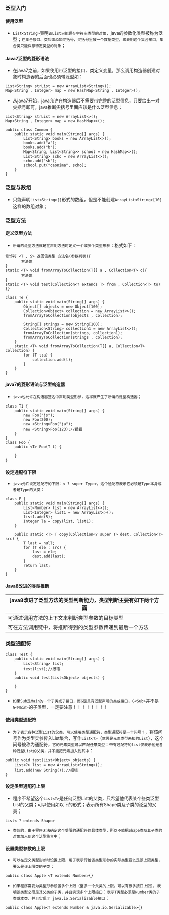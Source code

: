 ### 泛型入门
#### 使用泛型
+ `List<String>`表明`该List只能保存字符串类型的对象`，java的参数化类型被称为泛型；`在集合接口、类后面添加尖括号，尖括号里放一个数据类型，即表明这个集合接口，集合类只能保存特定类型的对象`；
#### Java7泛型的菱形语法
+ 在java7之前，如果使用带泛型的接口、类定义变量，那么调用构造器创建对象时构造器的后面也必须带泛型如：
```
List<String> strList = new ArrayList<String>();
Map<String , Integer> map = new HashMap<String , Integer>();
```
+ 从java7开始，java允许在构造器后不需要带完整的泛型信息，只要给出一对尖括号即可，java推断尖括号里面应该是什么泛型信息；
```
List<String> strList = new ArrayList<>();
Map<String , Integer> map = new HashMap<>();
```
```
public class Common {
    public static void main(String[] args) {
        List<String> books = new ArrayList<>();
        books.add("a");
        books.add("b");
        Map<String, List<String>> school = new HashMap<>();
        List<String> scho = new ArrayList<>();
        scho.add("sb");
        school.put("caonima", scho);
    }
}
```
### 泛型与数组
+ 只能声明`List<String>[]`形式的数组，但是不能创建`ArrayList<String>[10]`这样的数组对象；
### 泛型方法
#### 定义泛型方法
+ `所谓的泛型方法就是在声明方法时定义一个或多个类型形参`：格式如下：
```
修饰符 <T , S> 返回值类型 方法名(参数列表){
       方法体
}
static <T> void fromArrayToCollection(T[] a , Collection<T> c){
       方法体
}
static <T> void test(Collection<? extends T> from , Collection<T> to){}
```
```
class Te {
    public static void main(String[] args) {
        Object[] objects = new Object[100];
        Collection<Object> collection = new ArrayList<>();
        fromArrayToCollection(objects , collection);

        String[] strings = new String[100];
        Collection<String> collection1 = new ArrayList<>();
        fromArrayToCollection(strings, collection1);
        fromArrayToCollection(strings , collection);
    }
    static <T> void fromArrayToCollection(T[] a, Collection<T> collection) {
        for (T t:a) {
            collection.add(t);
        }
    }
}
```
#### java7的菱形语法与泛型构造器
+ `java也允许在构造器签名中声明类型形参，这样就产生了所谓的泛型构造器`；
```
class T1 {
    public static void main(String[] args) {
        new Foo("js");
        new Foo(200);
        new <String>Foo("ja");
        new <String>Foo(123);//报错
    }
}
class Foo {
    public <T> Foo(T t) {

    }
}
```
#### 设定通配符下限
+ `java允许设定通配符的下限：< ? super Type>，这个通配符表示它必须是Type本身或者是Type的父类`：
```
class F {
    public static void main(String[] args) {
        List<Number> list = new ArrayList<>();
        List<Integer> list1 = new ArrayList<>();
        list1.add(5);
        Integer la = copy(list, list1);
    }

    public static <T> T copy(Collection<? super T> dest, Collection<T> src) {
        T last = null;
        for (T ele : src) {
            last = ele;
            dest.add(last);
        }
        return last;
    }
}
```
#### Java8改进的类型推断

|java8改进了泛型方法的类型判断能力，类型判断主要有如下两个方面|
|------|
|可通过调用方法的上下文来判断类型参数的目标类型|
|可在方法调用链中，将推断得到的类型参数传递到最后一个方法|

### 类型通配符
```
class Test {
    public static void main(String[] args) {
        List<String> list;
        test(list);//报错
    }
    public void test(List<Object> objects) {

    }
}
```
+ `如果Sub是Main的一个子类或子接口，而G是具有泛型声明的类或接口`，`G<Sub>`并不是`G<Main>`的子类型，一定要注意！！！！！！！！
#### 使用类型通配符
+ `为了表示各种泛型List的父类，可以使用类型通配符，类型通配符是一个问号？`，将该问号作为类型实参传入List集合，写作`List<?>`（`意思是元素类型未知的List`），这个问号被称为通配符，`它的元素类型可以匹配任意类型`：`带有通配符的list仅表示他是各种泛型List的父类，并不能把元素加入到其中`：
```
public void test(List<Object> objects) {
    List<?> list = new ArrayList<String>();
    list.add(new String());//报错
}
```
#### 设定类型通配符上限
+ 程序不希望这个`List<?>`是任何泛型List的父类，只希望他代表某个些类泛型List的父类；可以使用如以下的形式；表示所有Shape类及子类的泛型的父类；
```
List< ? entends Shape>
```
+ `类似的，由于程序无法确定这个受限的通配符的具体类型，所以不能把Shape类及其子类的对象加入到这个泛型集合中`；
#### 设置类型参数的上限
+ `可以在定义类型形参时设置上限，用于表示传给该类型形参的实际类型要么是该上限类型，要么是该上限类的子类`：
```
public class Apple <T extends Number>{}
```
+ `如果程序需要为类型形参设置多个上限（至多一个父类的上限，可以有很多接口上限）`，`表明该类型必须是其父类的子类，并且实现多个上限接口`：`表示T类型必须是Number类的子类或本类，并且实现了 java.io.Serializable接口`：
```
public class Apple<T extends Number & java.io.Serializable>{}
```
